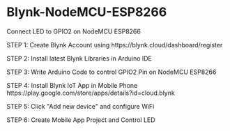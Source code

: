 # Blynk-NodeMCU-ESP8266

Connect LED to GPIO2 on NodeMCU ESP8266

<p>STEP 1: Create Blynk Account using https://blynk.cloud/dashboard/register</p>
<p>STEP 2: Install latest Blynk Libraries in Arduino IDE</p>
<p>STEP 3: Write Arduino Code to control GPIO2 Pin on NodeMCU ESP8266</p>
<p>STEP 4: Install Blynk IoT App in Mobile Phone https://play.google.com/store/apps/details?id=cloud.blynk</p>
<p>STEP 5: Click "Add new device" and configure WiFi</p>
<p>STEP 6: Create Mobile App Project and Control LED</p>
